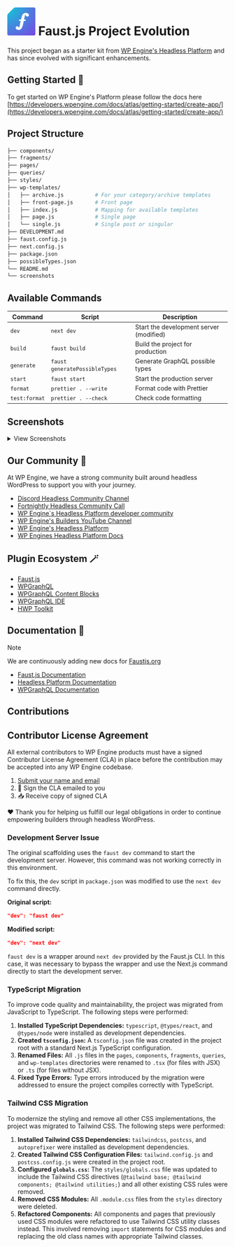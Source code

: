 # ![Faust.js Logo](./.github/assets/faustjs-logo.svg) Faust.js Project Evolution

This project began as a starter kit from [WP Engine's Headless Platform](https://wpengine.com/headless-wordpress/) and has since evolved with significant enhancements.

## Getting Started 🚀

To get started on WP Engine's Platform please follow the docs here [https://developers.wpengine.com/docs/atlas/getting-started/create-app/](https://developers.wpengine.com/docs/atlas/getting-started/create-app/)

## Project Structure

```bash
├── components/
├── fragments/
├── pages/
├── queries/
├── styles/
├── wp-templates/
│   ├── archive.js          # For your category/archive templates
│   ├── front-page.js       # Front page
│   ├── index.js            # Mapping for available templates
│   ├── page.js             # Single page
│   └── single.js           # Single post or singular
├── DEVELOPMENT.md
├── faust.config.js
├── next.config.js
├── package.json
├── possibleTypes.json
└── README.md
└── screenshots
```

## Available Commands

| Command       | Script                        | Description                                |
| ------------- | ----------------------------- | ------------------------------------------ |
| `dev`         | `next dev`                    | Start the development server (modified)    |
| `build`       | `faust build`                 | Build the project for production           |
| `generate`    | `faust generatePossibleTypes` | Generate GraphQL possible types            |
| `start`       | `faust start`                 | Start the production server                |
| `format`      | `prettier . --write`          | Format code with Prettier                  |
| `test:format` | `prettier . --check`          | Check code formatting                      |

## Screenshots

<details>
    <summary>View Screenshots</summary>

![Front Page](screenshots/front-page.png)

![Category Page](screenshots/category-page.png)

![Single Page](screenshots/single-page.png)

![Single Post](screenshots/single-post.png)

</details>

## Our Community 🩵

At WP Engine, we have a strong community built around headless WordPress to support you with your journey.

- [Discord Headless Community Channel](https://faustjs.org/discord)
- [Fortnightly Headless Community Call](https://discord.gg/headless-wordpress-836253505944813629?event=1371472220592930857)
- [WP Engine`s Headless Platform developer community](https://wpengine.com/builders/headless)
- [WP Engine's Builders YouTube Channel](https://www.youtube.com/@WPEngineBuilders)
- [WP Engine's Headless Platform](https://wpengine.com/headless-wordpress/)
- [WP Engines Headless Platform Docs](https://developers.wpengine.com/docs/atlas/overview/)

## Plugin Ecosystem 🪄

- [Faust.js](https://faustjs.org)
- [WPGraphQL](https://www.wpgraphql.com)
- [WPGraphQL Content Blocks](https://github.com/wpengine/wp-graphql-content-blocks)
- [WPGraphQL IDE](https://github.com/wp-graphql/wpgraphql-ide)
- [HWP Toolkit](https://github.com/wpengine/hwptoolkit)

## Documentation 🔎

> [!NOTE]
> We are continuously adding new docs for [Faustjs.org](https://faustjs.org/docs)

- [Faust.js Documentation](https://faustjs.org/docs/)
- [Headless Platform Documentation](https://wpengine.com/headless-wordpress/)
- [WPGraphQL Documentation](https://www.wpgraphql.com/docs/introduction)


## Contributions

## Contributor License Agreement

All external contributors to WP Engine products must have a signed Contributor License Agreement (CLA) in place before the contribution may be accepted into any WP Engine codebase.

1. [Submit your name and email](https://wpeng.in/cla/)
2. 📝 Sign the CLA emailed to you
3. 📥 Receive copy of signed CLA

❤️ Thank you for helping us fulfill our legal obligations in order to continue empowering builders through headless WordPress.

### Development Server Issue

The original scaffolding uses the `faust dev` command to start the development server. However, this command was not working correctly in this environment.

To fix this, the `dev` script in `package.json` was modified to use the `next dev` command directly.

**Original script:**
```json
"dev": "faust dev"
```

**Modified script:**
```json
"dev": "next dev"
```

`faust dev` is a wrapper around `next dev` provided by the Faust.js CLI. In this case, it was necessary to bypass the wrapper and use the Next.js command directly to start the development server.

### TypeScript Migration

To improve code quality and maintainability, the project was migrated from JavaScript to TypeScript. The following steps were performed:

1.  **Installed TypeScript Dependencies:** `typescript`, `@types/react`, and `@types/node` were installed as development dependencies.
2.  **Created `tsconfig.json`:** A `tsconfig.json` file was created in the project root with a standard Next.js TypeScript configuration.
3.  **Renamed Files:** All `.js` files in the `pages`, `components`, `fragments`, `queries`, and `wp-templates` directories were renamed to `.tsx` (for files with JSX) or `.ts` (for files without JSX).
4.  **Fixed Type Errors:** Type errors introduced by the migration were addressed to ensure the project compiles correctly with TypeScript.

### Tailwind CSS Migration

To modernize the styling and remove all other CSS implementations, the project was migrated to Tailwind CSS. The following steps were performed:

1.  **Installed Tailwind CSS Dependencies:** `tailwindcss`, `postcss`, and `autoprefixer` were installed as development dependencies.
2.  **Created Tailwind CSS Configuration Files:** `tailwind.config.js` and `postcss.config.js` were created in the project root.
3.  **Configured `globals.css`:** The `styles/globals.css` file was updated to include the Tailwind CSS directives (`@tailwind base; @tailwind components; @tailwind utilities;`) and all other existing CSS rules were removed.
4.  **Removed CSS Modules:** All `.module.css` files from the `styles` directory were deleted.
5.  **Refactored Components:** All components and pages that previously used CSS modules were refactored to use Tailwind CSS utility classes instead. This involved removing `import` statements for CSS modules and replacing the old class names with appropriate Tailwind classes.
